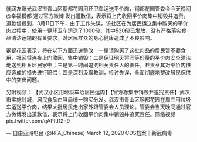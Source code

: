  就网友曝光武汉市青山区钢都花园用环卫车运送平价肉，钢都花园管委会今天晚间@幸福钢都 通过官方微博 发出道歉信，表示将上门收回平价肉集中销毁并追责。 道歉信提到，3月11日下午，由于工作失误，该社区在为居民运送集中购买的平价肉过程中，使用一辆环卫车运送了1000份，其中530份已发放，没有严格落实食品清洁运输的有关要求，对居民群众的身心健康造成了不良影响。

 

钢都花园表示，将在以下方面迅速整改：一是请购买了这批肉品的居民暂不要食用，社区将连夜上门收回、集中销毁；二是保证明天将同等份量的平价肉安全清洁地送到相关居民家中；三是第一时间追究相关责任人的责任，并责令其对平价肉供应造成的损失进行赔偿；四是深刻汲取教训，检讨失误，全面彻底地整改居民保供中的突出问题。

另附视频： 【武汉小区用垃圾车给居民运肉】【官方称集中销毁并追究责任】武汉市实施封城，居民食品由当局统一购买分发。武汉市青山区钢都花园在周三用垃圾车运送平价肉，结果大批居民走出家外跟管委会人员理论。管委会当天晚间通过官方微博发出道歉信，表示将上门收回平价肉集中销毁并追究责任。网络视频 pic.twitter.com/qAPItI12n9

&mdash; 自由亚洲电台 (@RFA_Chinese) March 12, 2020 CDS档案｜新冠病毒



